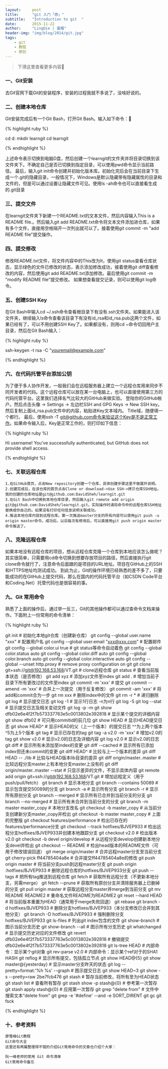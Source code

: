 ```yaml
---
layout:     post
title:      "git 入门「原」"
subtitle:   "Introduction to git  "
date:       2015-11-22
author:     "LingDie | 靈蝶"
header-img: "img/blog/2014/git.jpg"
tags:
    - git
    - 教程
    - 原创
---
```


> 下滑这里查看更多内容

### 一、Git安装

去Git官网下载Git的安装程序，安装的过程我就不多说了，没啥好说的。

### 二、创建本地仓库

Git安装完成后有一个Git Bash，打开Git Bash。输入如下命令：     

{% highlight ruby %}

cd d:
mkdir learngit
cd learngit
    
{% endhighlight %}

上述命令表示切换到电脑D盘，然后创建一个learngit的文件夹并将目录切换到该文件夹下。不确定自己是否已切换到指定目录，可以使用pwd命令显示当前路径。
最后，输入git init命令创建并初始化版本库。初始化完后会在当前目录下生成一个.git的隐藏目录，一般情况下，Windows是默认隐藏带有隐藏属性的目录和文件的，但是可以通过设置让隐藏文件可见。使用ls -ah命令也可以直接看生成的.git目录

### 三、提交文件

在learngit文件夹下新建一个README.txt的文本文件，然后内容输入This is a README file.。然后输入git add README.txt命令将文本文件添加进仓库，如果有多个文件，直接用空格隔开一次列出就可以了。接着使用git commit -m "add README file"提交操作。

### 四、提交修改

修改README.txt文件，将文件内容中的This改为It，使用git status查看仓库状态，显示绿色的文件已修改的状态，表示添加修改成功，接着使用git diff查看修改的内容，然后使用git add README.txt添加修改。最后使用git commit -m "modify README file"提交修改。
如果想查看提交记录，则可以使用git log命令。

### 五、创建SSH Key

在Git Bash中输入cd ~/.ssh命令查看根目录下有没有.ssh文件夹。如果能进入该文件夹，继续输入ls命令查看该目录下有没有id_rsa和id_rsa.pub这两个文件，如果已经有了，可以不用创建SSH Key了。如果都没有，则用cd ~命令切回用户主目录，然后在Git Bash输入：

{% highlight ruby %}

ssh-keygen -t rsa -C "youremail@example.com"

{% endhighlight %}

### 六、在代码托管平台添加公钥

为了便于多人协作开发，一般我们会在远程服务器上建立一个远程仓库用来同步不同开发者的代码。这个远程仓库可以放在某一台电脑上，也可以直接使用第三方的代码托管平台。这里我们选择名气比较大的GitHub来做实验。
登陆你的GitHub帐户。然后点击头像 -> Settings -> 左边栏SSH and GPG Keys -> New SSH key。然后复制上面id_rsa.pub文件中的内容，粘贴进Key文本域内。 Title域，随便填一个都行。
最后，使用ssh -T git@github.com命令来验证这个Key是不是正常工作。如果命令输入后，Key是正常工作的，则打印如下信息：

{% highlight ruby %}

Hi username! You've successfully authenticated, but GitHub does not provide shell access.

{% endhighlight %}

### 七、关联远程仓库

    1.在GitHub首页，点击New repository创建一个仓库，具体创建步骤这里不做展开说明。
    2.创建完成后，在该仓库的首页点击Clone or download->Use SSH->拷贝仓库SSH地址。我的创建的仓库地址是git@github.com:DavidSheh/learngit.git
    3.在Git Bash中切换到本地仓库目录，然后输入git remote add origin git@github.com:DavidSheh/learngit.git。实际操作时请将命令中的远程仓库SSH地址替换成你自己的。如果没有打印任何信息说明关联成功。
    4.推送本地仓库内容到远程仓库。第一次推送master分支的所有内容可以使用git push -u origin master命令。成功后，以后每次有修改后，可以直接用git push origin master命令推送了。

### 八、克隆远程仓库

如果本地没有远程仓库的项目，想从远程仓库克隆一个仓库到本地应该怎么做呢？
其实很简单，只需要用cd命令切换到想要存放项目的路径，然后直接执行git clone命令就行了，注意命令后面跟的是项目的URL地址。项目在GitHub上的SSH和HTTPS地址均测试成功。
到此为止，Git的操作环境已经熟悉的差不多了，只要能成功的在GitHub上提交代码，那么在国内的代码托管平台（如CSDN Code平台和Coding.Net）托管代码也是很容易的事。

### 九、Git 常用命令

熟悉了上面的操作后，通过举一反三，Git的其他操作都可以通过查命令文档来操作。下面附上一份常用的命令清单：

{% highlight ruby %}

git init                                                  # 初始化本地git仓库（创建新仓库）
git config --global user.name "xxx"                       # 配置用户名
git config --global user.email "xxx@xxx.com"              # 配置邮件
git config --global color.ui true                         # git status等命令自动着色
git config --global color.status auto
git config --global color.diff auto
git config --global color.branch auto
git config --global color.interactive auto
git config --global --unset http.proxy                    # remove  proxy configuration on git
git clone git+ssh://git@192.168.53.168/VT.git             # clone远程仓库
git status                                                # 查看当前版本状态（是否修改）
git add xyz                                               # 添加xyz文件至index
git add .                                                 # 增加当前子目录下所有更改过的文件至index
git commit -m 'xxx'                                       # 提交
git commit --amend -m 'xxx'                               # 合并上一次提交（用于反复修改）
git commit -am 'xxx'                                      # 将add和commit合为一步
git rm xxx                                                # 删除index中的文件
git rm -r *                                               # 递归删除
git log                                                   # 显示提交日志
git log -1                                                # 显示1行日志 -n为n行
git log -5
git log --stat                                            # 显示提交日志及相关变动文件
git log -p -m
git show dfb02e6e4f2f7b573337763e5c0013802e392818         # 显示某个提交的详细内容
git show dfb02                                            # 可只用commitid的前几位
git show HEAD                                             # 显示HEAD提交日志
git show HEAD^                                            # 显示HEAD的父（上一个版本）的提交日志 ^^为上两个版本 ^5为上5个版本
git tag                                                   # 显示已存在的tag
git tag -a v2.0 -m 'xxx'                                  # 增加v2.0的tag
git show v2.0                                             # 显示v2.0的日志及详细内容
git log v2.0                                              # 显示v2.0的日志
git diff                                                  # 显示所有未添加至index的变更
git diff --cached                                         # 显示所有已添加index但还未commit的变更
git diff HEAD^                                            # 比较与上一个版本的差异
git diff HEAD -- ./lib                                    # 比较与HEAD版本lib目录的差异
git diff origin/master..master                            # 比较远程分支master上有本地分支master上没有的
git diff origin/master..master --stat                     # 只显示差异的文件，不显示具体内容
git remote add origin git+ssh://git@192.168.53.168/VT.git # 增加远程定义（用于push/pull/fetch）
git branch                                                # 显示本地分支
git branch --contains 50089                               # 显示包含提交50089的分支
git branch -a                                             # 显示所有分支
git branch -r                                             # 显示所有原创分支
git branch --merged                                       # 显示所有已合并到当前分支的分支
git branch --no-merged                                    # 显示所有未合并到当前分支的分支
git branch -m master master_copy                          # 本地分支改名
git checkout -b master_copy                               # 从当前分支创建新分支master_copy并检出
git checkout -b master master_copy                        # 上面的完整版
git checkout features/performance                         # 检出已存在的features/performance分支
git checkout --track hotfixes/BJVEP933                    # 检出远程分支hotfixes/BJVEP933并创建本地跟踪分支
git checkout v2.0                                         # 检出版本v2.0
git checkout -b devel origin/develop                      # 从远程分支develop创建新本地分支devel并检出
git checkout -- README                                    # 检出head版本的README文件（可用于修改错误回退）
git merge origin/master                                   # 合并远程master分支至当前分支
git cherry-pick ff44785404a8e                             # 合并提交ff44785404a8e的修改
git push origin master                                    # 将当前分支push到远程master分支
git push origin :hotfixes/BJVEP933                        # 删除远程仓库的hotfixes/BJVEP933分支
git push --tags                                           # 把所有tag推送到远程仓库
git fetch                                                 # 获取所有远程分支（不更新本地分支，另需merge）
git fetch --prune                                         # 获取所有原创分支并清除服务器上已删掉的分支
git pull origin master                                    # 获取远程分支master并merge到当前分支
git mv README README2                                     # 重命名文件README为README2
git reset --hard HEAD                                     # 将当前版本重置为HEAD（通常用于merge失败回退）
git rebase
git branch -d hotfixes/BJVEP933                           # 删除分支hotfixes/BJVEP933（本分支修改已合并到其他分支）
git branch -D hotfixes/BJVEP933                           # 强制删除分支hotfixes/BJVEP933
git ls-files                                              # 列出git index包含的文件
git show-branch                                           # 图示当前分支历史
git show-branch --all                                     # 图示所有分支历史
git whatchanged                                           # 显示提交历史对应的文件修改
git revert dfb02e6e4f2f7b573337763e5c0013802e392818       # 撤销提交dfb02e6e4f2f7b573337763e5c0013802e392818
git ls-tree HEAD                                          # 内部命令：显示某个git对象
git rev-parse v2.0                                        # 内部命令：显示某个ref对于的SHA1 HASH
git reflog                                                # 显示所有提交，包括孤立节点
git show HEAD@{5}
git show master@{yesterday}                               # 显示master分支昨天的状态
git log --pretty=format:'%h %s' --graph                   # 图示提交日志
git show HEAD~3
git show -s --pretty=raw 2be7fcb476
git stash                                                 # 暂存当前修改，将所有至为HEAD状态
git stash list                                            # 查看所有暂存
git stash show -p stash@{0}                               # 参考第一次暂存
git stash apply stash@{0}                                 # 应用第一次暂存
git grep "delete from"                                    # 文件中搜索文本“delete from”
git grep -e '#define' --and -e SORT_DIRENT
git gc
git fsck

{% endhighlight %}

### 十、参考资料

    廖雪峰Git教程
    Git命令大全
    这里还有两篇整理得不错的介绍Git常用命令的文章也介绍个大家：

    阮一峰老师的常用 Git 命令清单
    Git常用命令备忘

                                       